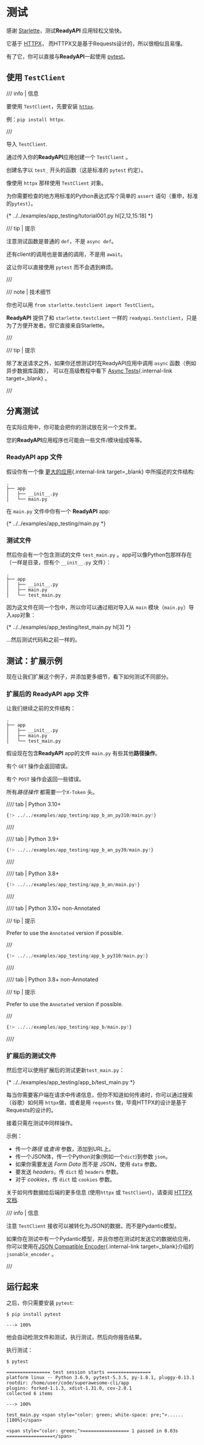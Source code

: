# 测试

感谢 <a href="https://www.starlette.io/testclient/" class="external-link" target="_blank">Starlette</a>，测试**ReadyAPI** 应用轻松又愉快。

它基于 <a href="https://www.python-httpx.org" class="external-link" target="_blank">HTTPX</a>， 而HTTPX又是基于Requests设计的，所以很相似且易懂。

有了它，你可以直接与**ReadyAPI**一起使用 <a href="https://docs.pytest.org/" class="external-link" target="_blank">pytest</a>。

## 使用 `TestClient`

/// info | 信息

要使用 `TestClient`，先要安装 <a href="https://www.python-httpx.org" class="external-link" target="_blank">`httpx`</a>.

例：`pip install httpx`.

///

导入 `TestClient`.

通过传入你的**ReadyAPI**应用创建一个 `TestClient` 。

创建名字以 `test_` 开头的函数（这是标准的 `pytest` 约定）。

像使用 `httpx` 那样使用 `TestClient` 对象。

为你需要检查的地方用标准的Python表达式写个简单的 `assert` 语句（重申，标准的`pytest`）。

{* ../../examples/app_testing/tutorial001.py hl[2,12,15:18] *}

/// tip | 提示

注意测试函数是普通的 `def`，不是 `async def`。

还有client的调用也是普通的调用，不是用 `await`。

这让你可以直接使用 `pytest` 而不会遇到麻烦。

///

/// note | 技术细节

你也可以用 `from starlette.testclient import TestClient`。

**ReadyAPI** 提供了和 `starlette.testclient` 一样的 `readyapi.testclient`，只是为了方便开发者。但它直接来自Starlette。

///

/// tip | 提示

除了发送请求之外，如果你还想测试时在ReadyAPI应用中调用 `async` 函数（例如异步数据库函数）， 可以在高级教程中看下 [Async Tests](../advanced/async-tests.md){.internal-link target=_blank} 。

///

## 分离测试

在实际应用中，你可能会把你的测试放在另一个文件里。

您的**ReadyAPI**应用程序也可能由一些文件/模块组成等等。

### **ReadyAPI** app 文件

假设你有一个像 [更大的应用](bigger-applications.md){.internal-link target=_blank} 中所描述的文件结构:

```
.
├── app
│   ├── __init__.py
│   └── main.py
```

在 `main.py` 文件中你有一个 **ReadyAPI** app:


{* ../../examples/app_testing/main.py *}

### 测试文件

然后你会有一个包含测试的文件 `test_main.py` 。app可以像Python包那样存在（一样是目录，但有个 `__init__.py` 文件）：

``` hl_lines="5"
.
├── app
│   ├── __init__.py
│   ├── main.py
│   └── test_main.py
```

因为这文件在同一个包中，所以你可以通过相对导入从 `main` 模块（`main.py`）导入`app`对象：

{* ../../examples/app_testing/test_main.py hl[3] *}

...然后测试代码和之前一样的。

## 测试：扩展示例

现在让我们扩展这个例子，并添加更多细节，看下如何测试不同部分。

### 扩展后的 **ReadyAPI** app 文件

让我们继续之前的文件结构：

```
.
├── app
│   ├── __init__.py
│   ├── main.py
│   └── test_main.py
```

假设现在包含**ReadyAPI** app的文件 `main.py`  有些其他**路径操作**。

有个 `GET` 操作会返回错误。

有个 `POST` 操作会返回一些错误。

所有*路径操作* 都需要一个`X-Token` 头。

//// tab | Python 3.10+

```Python
{!> ../../examples/app_testing/app_b_an_py310/main.py!}
```

////

//// tab | Python 3.9+

```Python
{!> ../../examples/app_testing/app_b_an_py39/main.py!}
```

////

//// tab | Python 3.8+

```Python
{!> ../../examples/app_testing/app_b_an/main.py!}
```

////

//// tab | Python 3.10+ non-Annotated

/// tip | 提示

Prefer to use the `Annotated` version if possible.

///

```Python
{!> ../../examples/app_testing/app_b_py310/main.py!}
```

////

//// tab | Python 3.8+ non-Annotated

/// tip | 提示

Prefer to use the `Annotated` version if possible.

///

```Python
{!> ../../examples/app_testing/app_b/main.py!}
```

////

### 扩展后的测试文件

然后您可以使用扩展后的测试更新`test_main.py`：

{* ../../examples/app_testing/app_b/test_main.py *}

每当你需要客户端在请求中传递信息，但你不知道如何传递时，你可以通过搜索（谷歌）如何用 `httpx`做，或者是用 `requests` 做，毕竟HTTPX的设计是基于Requests的设计的。

接着只需在测试中同样操作。

示例：

* 传一个*路径* 或*查询* 参数，添加到URL上。
* 传一个JSON体，传一个Python对象(例如一个`dict`)到参数 `json`。
* 如果你需要发送 *Form Data* 而不是 JSON，使用 `data` 参数。
* 要发送 *headers*，传 `dict` 给 `headers` 参数。
* 对于 *cookies*，传 `dict` 给 `cookies` 参数。

关于如何传数据给后端的更多信息 (使用`httpx` 或 `TestClient`)，请查阅 <a href="https://www.python-httpx.org" class="external-link" target="_blank">HTTPX 文档</a>.

/// info | 信息

注意 `TestClient` 接收可以被转化为JSON的数据，而不是Pydantic模型。

如果你在测试中有一个Pydantic模型，并且你想在测试时发送它的数据给应用，你可以使用在[JSON Compatible Encoder](encoder.md){.internal-link target=_blank}介绍的`jsonable_encoder` 。

///

## 运行起来

之后，你只需要安装 `pytest`:

<div class="termy">

```console
$ pip install pytest

---> 100%
```

</div>

他会自动检测文件和测试，执行测试，然后向你报告结果。

执行测试：

<div class="termy">

```console
$ pytest

================ test session starts ================
platform linux -- Python 3.6.9, pytest-5.3.5, py-1.8.1, pluggy-0.13.1
rootdir: /home/user/code/superawesome-cli/app
plugins: forked-1.1.3, xdist-1.31.0, cov-2.8.1
collected 6 items

---> 100%

test_main.py <span style="color: green; white-space: pre;">......                            [100%]</span>

<span style="color: green;">================= 1 passed in 0.03s =================</span>
```

</div>
